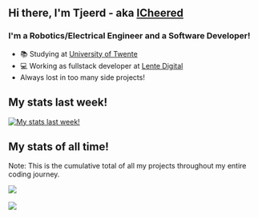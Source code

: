 ## Hi there, I'm Tjeerd - aka [ICheered](https://icheered.nl/)

### I'm a Robotics/Electrical Engineer and a Software Developer!

- 📚 Studying at [University of Twente](https://www.utwente.nl/en/)
- 💻 Working as fullstack developer at [Lente Digital](https://lentedigital.nl/)
- Always lost in too many side projects!

## My stats last week!

[![My stats last week!](https://github-readme-stats.vercel.app/api/wakatime?username=@icheered&theme=dark&langs_count=5)](https://github.com/icheered)

## My stats of all time!

Note: This is the cumulative total of all my projects throughout my entire coding journey.

<a href="https://github.com/icheered">
<img align="center" src="https://github-readme-stats-nine-delta-35.vercel.app/api/top-langs/?username=icheered&theme=dark&langs_count=10&hide=perl,scss,java,objective-c,jupyter notebook&layout=compact&size_weight=1&count_weight=0" />
</a>
<br/>
<br/>
<a href="https://github.com/anuraghazra/github-readme-stats">
  <img align="center" src="https://github-readme-stats-nine-delta-35.vercel.app/api?username=icheered&theme=dark&show_icons=true&hide=stars&include_all_commits=true&count_private=true" />
</a>

<!--
**icheered/icheered** is a ✨ _special_ ✨ repository because its `README.md` (this file) appears on your GitHub profile.

Here are some ideas to get you started:

- 🔭 I’m currently working on ...
- 🌱 I’m currently learning ...
- 👯 I’m looking to collaborate on ...
- 🤔 I’m looking for help with ...
- 💬 Ask me about ...
- 📫 How to reach me: ...
- 😄 Pronouns: ...
- ⚡ Fun fact: ...
-->
